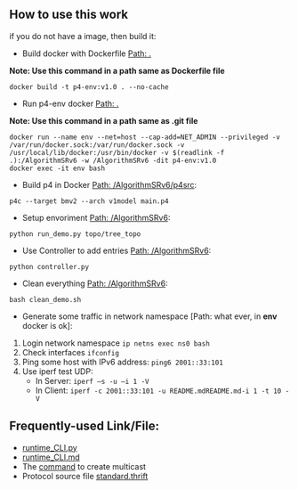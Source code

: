 ## How to use this work
if you do not have a image, then build it:
- Build docker with Dockerfile [Path: .](https://github.com/SmartSloth/AlgorithmSRv6)

**Note: Use this command in a path same as Dockerfile file**
```
docker build -t p4-env:v1.0 . --no-cache
```
- Run p4-env docker [Path: .](https://github.com/SmartSloth/AlgorithmSRv6)

**Note: Use this command in a path same as .git file**
```
docker run --name env --net=host --cap-add=NET_ADMIN --privileged -v /var/run/docker.sock:/var/run/docker.sock -v /usr/local/lib/docker:/usr/bin/docker -v $(readlink -f .):/AlgorithmSRv6 -w /AlgorithmSRv6 -dit p4-env:v1.0
docker exec -it env bash
```
- Build p4 in Docker [Path: /AlgorithmSRv6/p4src](https://github.com/SmartSloth/AlgorithmSRv6/tree/master/p4src):
```
p4c --target bmv2 --arch v1model main.p4
```
- Setup envoriment [Path: /AlgorithmSRv6](https://github.com/SmartSloth/AlgorithmSRv6):
```
python run_demo.py topo/tree_topo
```
- Use Controller to add entries [Path: /AlgorithmSRv6](https://github.com/SmartSloth/AlgorithmSRv6):
```
python controller.py
```
- Clean everything [Path: /AlgorithmSRv6](https://github.com/SmartSloth/AlgorithmSRv6):
```
bash clean_demo.sh
```
- Generate some traffic in network namespace [Path: what ever, in **env** docker is ok]:
1. Login network namespace  `ip netns exec ns0 bash`
2. Check interfaces  `ifconfig`
3. Ping some host with IPv6 address: `ping6 2001::33:101`
4. Use iperf test UDP: 
    - In Server: `iperf –s -u –i 1 -V`
    - In Client: `iperf -c 2001::33:101 -u README.mdREADME.md-i 1 -t 10 -V`
## Frequently-used Link/File:
- [runtime_CLI.py](https://github.com/p4lang/behavioral-model/blob/27c235944492ef55ba061fcf658b4d8102d53bd8/tools/runtime_CLI.py)
- [runtime_CLI.md](https://github.com/p4lang/behavioral-model/blob/27c235944492ef55ba061fcf658b4d8102d53bd8/docs/runtime_CLI.md)
- The [command](https://github.com/p4lang/behavioral-model/blob/main/targets/l2_switch/commands.txt) to create multicast
- Protocol source file [standard.thrift](https://github.com/p4lang/behavioral-model/blob/27c235944492ef55ba061fcf658b4d8102d53bd8/thrift_src/standard.thrift)